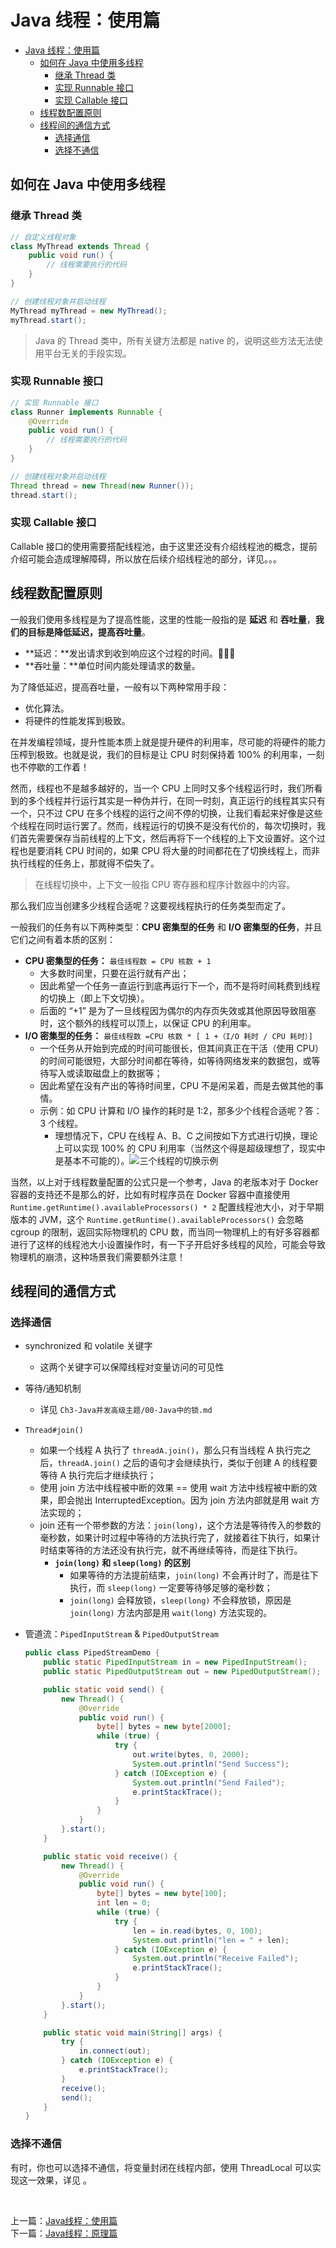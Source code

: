 # Java 线程：使用篇

<!-- TOC -->

- [Java 线程：使用篇](#java-线程使用篇)
    - [如何在 Java 中使用多线程](#如何在-java-中使用多线程)
        - [继承 Thread 类](#继承-thread-类)
        - [实现 Runnable 接口](#实现-runnable-接口)
        - [实现 Callable 接口](#实现-callable-接口)
    - [线程数配置原则](#线程数配置原则)
    - [线程间的通信方式](#线程间的通信方式)
        - [选择通信](#选择通信)
        - [选择不通信](#选择不通信)

<!-- /TOC -->

## 如何在 Java 中使用多线程

### 继承 Thread 类

```java
// 自定义线程对象
class MyThread extends Thread { 
    public void run() { 
        // 线程需要执行的代码
    }
}

// 创建线程对象并启动线程
MyThread myThread = new MyThread();
myThread.start();
```

> Java 的 Thread 类中，所有关键方法都是 native 的，说明这些方法无法使用平台无关的手段实现。

### 实现 Runnable 接口

```java
// 实现 Runnable 接口
class Runner implements Runnable {
    @Override
    public void run() {
        // 线程需要执行的代码
    }
}

// 创建线程对象并启动线程
Thread thread = new Thread(new Runner());
thread.start();
```

### 实现 Callable 接口

Callable 接口的使用需要搭配线程池，由于这里还没有介绍线程池的概念，提前介绍可能会造成理解障碍，所以放在后续介绍线程池的部分，详见。。。


## 线程数配置原则

一般我们使用多线程是为了提高性能，这里的性能一般指的是 **延迟** 和 **吞吐量**，**我们的目标是降低延迟，提高吞吐量**。
- **延迟：**发出请求到收到响应这个过程的时间。
- **吞吐量：**单位时间内能处理请求的数量。

为了降低延迟，提高吞吐量，一般有以下两种常用手段：
- 优化算法。
- 将硬件的性能发挥到极致。

在并发编程领域，提升性能本质上就是提升硬件的利用率，尽可能的将硬件的能力压榨到极致。也就是说，我们的目标是让 CPU 时刻保持着 100% 的利用率，一刻也不停歇的工作着！

然而，线程也不是越多越好的，当一个 CPU 上同时又多个线程运行时，我们所看到的多个线程并行运行其实是一种伪并行，在同一时刻，真正运行的线程其实只有一个，只不过 CPU 在多个线程的运行之间不停的切换，让我们看起来好像是这些个线程在同时运行罢了。然而，线程运行的切换不是没有代价的，每次切换时，我们首先需要保存当前线程的上下文，然后再将下一个线程的上下文设置好。这个过程也是要消耗 CPU 时间的，如果 CPU 将大量的时间都花在了切换线程上，而非执行线程的任务上，那就得不偿失了。

> 在线程切换中，上下文一般指 CPU 寄存器和程序计数器中的内容。

那么我们应当创建多少线程合适呢？这要视线程执行的任务类型而定了。

一般我们的任务有以下两种类型：**CPU 密集型的任务** 和 **I/O 密集型的任务**，并且它们之间有着本质的区别：
- **CPU 密集型的任务：** `最佳线程数 = CPU 核数 + 1`
    - 大多数时间里，只要在运行就有产出；
    - 因此希望一个任务一直运行到底再运行下一个，而不是将时间耗费到线程的切换上（即上下文切换）。
    - 后面的 “+1” 是为了一旦线程因为偶尔的内存页失效或其他原因导致阻塞时，这个额外的线程可以顶上，以保证 CPU 的利用率。
- **I/O 密集型的任务：** `最佳线程数 =CPU 核数 * [ 1 +（I/O 耗时 / CPU 耗时）]`
    - 一个任务从开始到完成的时间可能很长，但其间真正在干活（使用 CPU）的时间可能很短，大部分时间都在等待，如等待网络发来的数据包，或等待写入或读取磁盘上的数据等；
    - 因此希望在没有产出的等待时间里，CPU 不是闲呆着，而是去做其他的事情。
    - 示例：如 CPU 计算和 I/O 操作的耗时是 1:2，那多少个线程合适呢？答：3 个线程。
        - 理想情况下，CPU 在线程 A、B、C 之间按如下方式进行切换，理论上可以实现 100% 的 CPU 利用率（当然这个得是超级理想了，现实中是基本不可能的）。![三个线程的切换示例](media/三个线程的切换示例.jpg)

当然，以上对于线程数量配置的公式只是一个参考，Java 的老版本对于 Docker 容器的支持还不是那么的好，比如有时程序员在 Docker 容器中直接使用 `Runtime.getRuntime().availableProcessors() * 2` 配置线程池大小，对于早期版本的 JVM，这个 `Runtime.getRuntime().availableProcessors()` 会忽略 cgroup 的限制，返回实际物理机的 CPU 数，而当同一物理机上的有好多容器都进行了这样的线程池大小设置操作时，有一下子开启好多线程的风险，可能会导致物理机的崩溃，这种场景我们需要额外注意！


## 线程间的通信方式

### 选择通信

- synchronized 和 volatile 关键字
  - 这两个关键字可以保障线程对变量访问的可见性
- 等待/通知机制
  - 详见 `Ch3-Java并发高级主题/00-Java中的锁.md`
- `Thread#join()`
  - 如果一个线程 A 执行了 `threadA.join()`，那么只有当线程 A 执行完之后，`threadA.join()` 之后的语句才会继续执行，类似于创建 A 的线程要等待 A 执行完后才继续执行；
  - 使用 join 方法中线程被中断的效果 == 使用 wait 方法中线程被中断的效果，即会抛出 InterruptedException。因为 join 方法内部就是用 wait 方法实现的；
  - join 还有一个带参数的方法：`join(long)`，这个方法是等待传入的参数的毫秒数，如果计时过程中等待的方法执行完了，就接着往下执行，如果计时结束等待的方法还没有执行完，就不再继续等待，而是往下执行。
    - **`join(long)` 和 `sleep(long)` 的区别**
      - 如果等待的方法提前结束，`join(long)` 不会再计时了，而是往下执行，而 `sleep(long)` 一定要等待够足够的毫秒数；
      - `join(long)` 会释放锁，`sleep(long)` 不会释放锁，原因是 `join(long)` 方法内部是用 `wait(long)` 方法实现的。
- 管道流：`PipedInputStream` & `PipedOutputStream`

	```java
	public class PipedStreamDemo {
	    public static PipedInputStream in = new PipedInputStream();
	    public static PipedOutputStream out = new PipedOutputStream();
	
	    public static void send() {
	        new Thread() {
	            @Override
	            public void run() {
	                byte[] bytes = new byte[2000];
	                while (true) {
	                    try {
	                        out.write(bytes, 0, 2000);
	                        System.out.println("Send Success");
	                    } catch (IOException e) {
	                        System.out.println("Send Failed");
	                        e.printStackTrace();
	                    }
	                }
	            }
	        }.start();
	    }
	
	    public static void receive() {
	        new Thread() {
	            @Override
	            public void run() {
	                byte[] bytes = new byte[100];
	                int len = 0;
	                while (true) {
	                    try {
	                        len = in.read(bytes, 0, 100);
	                        System.out.println("len = " + len);
	                    } catch (IOException e) {
	                        System.out.println("Receive Failed");
	                        e.printStackTrace();
	                    }
	                }
	            }
	        }.start();
	    }
	
	    public static void main(String[] args) {
	        try {
	            in.connect(out);
	        } catch (IOException e) {
	            e.printStackTrace();
	        }
	        receive();
	        send();
	    }
	}
	```
	
### 选择不通信

有时，你也可以选择不通信，将变量封闭在线程内部，使用 ThreadLocal 可以实现这一效果，详见 [](../../Ch1-保证线程安全的两个角度/02-对象的安全共享.md)。

</br>

上一篇：[Java线程：使用篇](./01-Java线程-概念篇.md)
</br>
下一篇：[Java线程：原理篇](./01-Java线程-原理篇.md)

